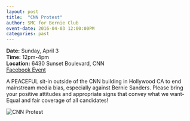 ```yaml
---
layout: post
title:  "CNN Protest"
author: SMC for Bernie Club
event-date: 2016-04-03 12:00:00PM
categories: past
---
```


<div class="post-info">
<b>Date:</b>  Sunday, April 3 <br>
<b>Time:</b>  12pm-4pm <br>
<b>Location:</b>  6430 Sunset Boulevard, CNN <br>
<a href="https://www.facebook.com/events/1705170169697526/"> Facebook Event </a> 
</div>

A PEACEFUL sit-in outside of the CNN building in Hollywood CA to end mainstream media bias, especially against Bernie Sanders.
Please bring your positive attitudes and appropriate signs that convey what we want-
Equal and fair coverage of all candidates!

<img src="{{ site.baseurl }}/assets/imgs/bernie-cnn-protest.jpg" title="CNN Protest" class="image">